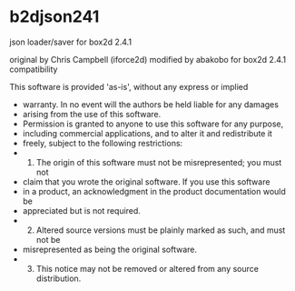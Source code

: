 # b2djson241
json loader/saver for box2d 2.4.1

original by Chris Campbell (iforce2d) modified by abakobo for box2d 2.4.1 compatibility


This software is provided 'as-is', without any express or implied
* warranty.  In no event will the authors be held liable for any damages
* arising from the use of this software.
* Permission is granted to anyone to use this software for any purpose,
* including commercial applications, and to alter it and redistribute it
* freely, subject to the following restrictions:
* 1. The origin of this software must not be misrepresented; you must not
* claim that you wrote the original software. If you use this software
* in a product, an acknowledgment in the product documentation would be
* appreciated but is not required.
* 2. Altered source versions must be plainly marked as such, and must not be
* misrepresented as being the original software.
* 3. This notice may not be removed or altered from any source distribution.
